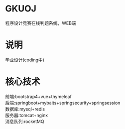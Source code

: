 # GKUOJ
程序设计竞赛在线判题系统，WEB端<br/>
# 说明
毕业设计(coding中)<br/>
# 核心技术
前端:bootstrap4+vue+thymeleaf<br/>
后端:springboot+mybaits+springsecurity+springsession<br/>
数据库:mysql+redis<br/>
服务器:tomcat+nginx<br/>
消息队列:rocketMQ<br/>


